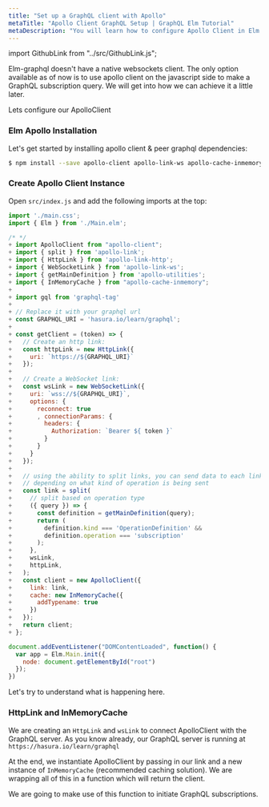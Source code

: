 ```yaml
---
title: "Set up a GraphQL client with Apollo"
metaTitle: "Apollo Client GraphQL Setup | GraphQL Elm Tutorial"
metaDescription: "You will learn how to configure Apollo Client in Elm by installing dependencies like react-apollo, apollo-client, apollo-link-http, apollo-cache-inmemory"
---
```


import GithubLink from "../src/GithubLink.js";

Elm-graphql doesn't have a native websockets client. The only option available as of now is to use apollo client on the javascript side to make a GraphQL subscription query. We will get into how we can achieve it a little later. 

Lets configure our ApolloClient

### Elm Apollo Installation
Let's get started by installing apollo client & peer graphql dependencies:

```bash
$ npm install --save apollo-client apollo-link-ws apollo-cache-inmemory graphql-tag
```

### Create Apollo Client Instance
Open `src/index.js` and add the following imports at the top:

<GithubLink link="https://github.com/hasura/learn-graphql/blob/master/tutorials/frontend/elm-graphql/app-final/src/index.js" text="src/index.js" />

```javascript
import './main.css';
import { Elm } from './Main.elm';

/* */
+ import ApolloClient from "apollo-client";
+ import { split } from 'apollo-link';
+ import { HttpLink } from 'apollo-link-http';
+ import { WebSocketLink } from 'apollo-link-ws';
+ import { getMainDefinition } from 'apollo-utilities';
+ import { InMemoryCache } from "apollo-cache-inmemory";
+ 
+ import gql from 'graphql-tag'
+ 
+ // Replace it with your graphql url
+ const GRAPHQL_URI = 'hasura.io/learn/graphql';
+ 
+ const getClient = (token) => {
+   // Create an http link:
+   const httpLink = new HttpLink({
+     uri: `https://${GRAPHQL_URI}`
+   });
+ 
+   // Create a WebSocket link:
+   const wsLink = new WebSocketLink({
+     uri: `wss://${GRAPHQL_URI}`,
+     options: {
+       reconnect: true
+       , connectionParams: {
+         headers: {
+           Authorization: `Bearer ${ token }`
+         }
+       }
+     }
+   });
+ 
+   // using the ability to split links, you can send data to each link
+   // depending on what kind of operation is being sent
+   const link = split(
+     // split based on operation type
+     ({ query }) => {
+       const definition = getMainDefinition(query);
+       return (
+         definition.kind === 'OperationDefinition' &&
+         definition.operation === 'subscription'
+       );
+     },
+     wsLink,
+     httpLink,
+   );
+   const client = new ApolloClient({
+     link: link,
+     cache: new InMemoryCache({
+       addTypename: true
+     })
+   });
+   return client;
+ };

document.addEventListener("DOMContentLoaded", function() {
  var app = Elm.Main.init({
    node: document.getElementById("root")
  });
})

```

Let's try to understand what is happening here. 

### HttpLink and InMemoryCache
We are creating an `HttpLink` and `wsLink` to connect ApolloClient with the GraphQL server. As you know already, our GraphQL server is running at `https://hasura.io/learn/graphql`

At the end, we instantiate ApolloClient by passing in our link and a new instance of `InMemoryCache` (recommended caching solution). We are wrapping all of this in a function which will return the client.

We are going to make use of this function to initiate GraphQL subscriptions.
